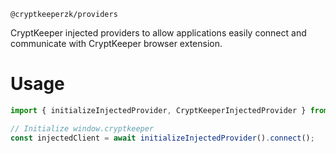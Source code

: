 `@cryptkeeperzk/providers`

CryptKeeper injected providers to allow applications easily connect and communicate with CryptKeeper browser extension. 

# Usage
```ts
import { initializeInjectedProvider, CryptKeeperInjectedProvider } from "@cryptkeeperzk/providers";

// Initialize window.cryptkeeper
const injectedClient = await initializeInjectedProvider().connect();
```